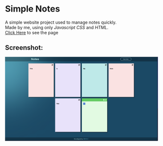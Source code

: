 # Simple Notes
A simple website project used to manage notes quickly.<br>
Made by me, using only *Javascript* *CSS* and *HTML*.<br>
[Click Here](https://t-golv.github.io/simple_notes/) to see the page
## Screenshot:
![Alt Screenshot](Screenshot.png)
